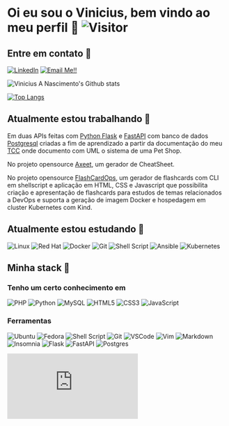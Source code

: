 # Oi eu sou o Vinicius, bem vindo ao meu perfil 💛 ![Visitor](https://visitor-badge.laobi.icu/badge?page_id=souovan.repoName)

## Entre em contato 🖖 

<!--
[<img align="left" alt="Vinicius Antonio do Nascimento  | LinkedIn" width="22px" style="background-color: blue" src="https://cdn.jsdelivr.net/npm/simple-icons@v3/icons/linkedin.svg" />](https://www.linkedin.com/in/viniciusanascimento/)
-->



<a href="https://www.linkedin.com/in/viniciusanascimento/">![LinkedIn](https://img.shields.io/badge/LinkedIn-0077B5?style=for-the-badge&logo=linkedin&logoColor=white)</a>
<a href="mailto:vinicius.nascimento05@gmail.com">![Email Me!!](https://img.shields.io/badge/Gmail-D14836?style=for-the-badge&logo=gmail&logoColor=white)</a>



![Vinicius A Nascimento's Github stats](https://github-readme-stats.vercel.app/api?username=souovan&show_icons=true&theme=dracula)

[![Top Langs](https://github-readme-stats.vercel.app/api/top-langs/?username=souovan&layout=compact)]()

## Atualmente estou trabalhando 👷

Em duas APIs feitas com [Python Flask](https://github.com/souovan/TCC-python/tree/main/python-flask) e [FastAPI](https://github.com/souovan/TCC-python/tree/main/python-fastapi) com banco de dados [Postgresql](https://github.com/souovan/TCC-python/blob/main/postgresql_db/python_flask_fastapi_db.sql) criadas a fim de aprendizado a partir da documentação do meu [TCC](https://github.com/souovan/TCC) onde documento com UML o sistema de uma Pet Shop.

No projeto opensource [Axeet](https://github.com/axeet/axeet.github.io), um gerador de CheatSheet.

No projeto opensource [FlashCardOps](https://github.com/orgs/flashcardops/repositories), um gerador de flashcards com CLI em shellscript e aplicação em HTML, CSS e Javascript que possibilita criação e apresentação de flashcards para estudos de temas relacionados a DevOps e suporta a geração de imagem Docker e hospedagem em cluster Kubernetes com Kind.

## Atualmente estou estudando 🌱

<!--
<div style="display: inline_block">
   <img align="center" alt-"linux-icon" height="50" width="60" src="https://cdn.jsdelivr.net/gh/devicons/devicon/icons/linux/linux-original.svg" />
   <img align="center" alt-"redhat-icon" height="50" width="60" src="https://cdn.jsdelivr.net/gh/devicons/devicon/icons/redhat/redhat-original-wordmark.svg" />
   <img align="center" alt-"docker-icon" height="50" width="60" src="https://cdn.jsdelivr.net/gh/devicons/devicon/icons/docker/docker-original-wordmark.svg" />
   <img align="center" alt-"git-icon" height="50" width="60" src="https://cdn.jsdelivr.net/gh/devicons/devicon/icons/git/git-original-wordmark.svg" />
   <img align="center" alt-"bash-icon" height="50" width="60" src="https://cdn.jsdelivr.net/gh/devicons/devicon/icons/bash/bash-original.svg" />
</div>
-->

![Linux](https://img.shields.io/badge/Linux-FCC624?style=for-the-badge&logo=linux&logoColor=black) ![Red Hat](https://img.shields.io/badge/Red%20Hat-EE0000?style=for-the-badge&logo=redhat&logoColor=white) ![Docker](https://img.shields.io/badge/docker-%230db7ed.svg?style=for-the-badge&logo=docker&logoColor=white) ![Git](https://img.shields.io/badge/git-%23F05033.svg?style=for-the-badge&logo=git&logoColor=white) ![Shell Script](https://img.shields.io/badge/shell_script-%23121011.svg?style=for-the-badge&logo=gnu-bash&logoColor=white) ![Ansible](https://img.shields.io/badge/ansible-%231A1918.svg?style=for-the-badge&logo=ansible&logoColor=white) ![Kubernetes](https://img.shields.io/badge/kubernetes-%23326ce5.svg?style=for-the-badge&logo=kubernetes&logoColor=white) 

## Minha stack 🔧

### Tenho um certo conhecimento em

![PHP](https://img.shields.io/badge/php-%23777BB4.svg?style=for-the-badge&logo=php&logoColor=white) ![Python](https://img.shields.io/badge/python-3670A0?style=for-the-badge&logo=python&logoColor=ffdd54) ![MySQL](https://img.shields.io/badge/mysql-%2300f.svg?style=for-the-badge&logo=mysql&logoColor=white) ![HTML5](https://img.shields.io/badge/html5-%23E34F26.svg?style=for-the-badge&logo=html5&logoColor=white) ![CSS3](https://img.shields.io/badge/css3-%231572B6.svg?style=for-the-badge&logo=css3&logoColor=white) ![JavaScript](https://img.shields.io/badge/javascript-%23323330.svg?style=for-the-badge&logo=javascript&logoColor=%23F7DF1E) 

### Ferramentas

![Ubuntu](https://img.shields.io/badge/Ubuntu-E95420?style=for-the-badge&logo=ubuntu&logoColor=white) ![Fedora](https://img.shields.io/badge/Fedora-294172?style=for-the-badge&logo=fedora&logoColor=white) ![Shell Script](https://img.shields.io/badge/shell_script-%23121011.svg?style=for-the-badge&logo=gnu-bash&logoColor=white) ![Git](https://img.shields.io/badge/git-%23F05033.svg?style=for-the-badge&logo=git&logoColor=white) ![VSCode](https://img.shields.io/badge/VSCode-0078d7.svg?style=for-the-badge&logo=visual-studio-code&logoColor=white) ![Vim](https://img.shields.io/badge/VIM-%2311AB00.svg?style=for-the-badge&logo=vim&logoColor=white) ![Markdown](https://img.shields.io/badge/markdown-%23000000.svg?style=for-the-badge&logo=markdown&logoColor=white) ![Insomnia](https://img.shields.io/badge/Insomnia-black?style=for-the-badge&logo=insomnia&logoColor=5849BE) ![Flask](https://img.shields.io/badge/flask-%23000.svg?style=for-the-badge&logo=flask&logoColor=white) ![FastAPI](https://img.shields.io/badge/FastAPI-005571?style=for-the-badge&logo=fastapi) ![Postgres](https://img.shields.io/badge/postgres-%23316192.svg?style=for-the-badge&logo=postgresql&logoColor=white)

![English version](https://github.com/souovan/souovan/blob/main/README.en-US.md)









